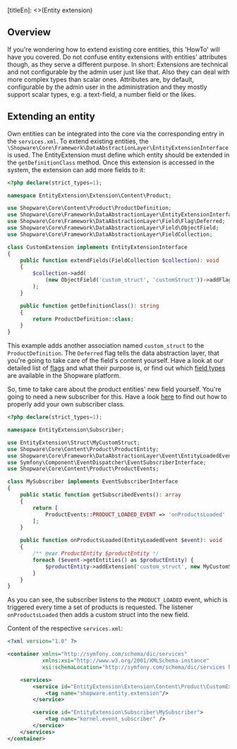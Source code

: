 [titleEn]: <>(Entity extension)

## Overview

If you're wondering how to extend existing core entities, this 'HowTo' will have you covered.
Do not confuse entity extensions with entities' attributes though, as they serve a different purpose.
In short: Extensions are technical and not configurable by the admin user just like that.
Also they can deal with more complex types than scalar ones.
Attributes are, by default, configurable by the admin user in the administration and they mostly support scalar types, e.g. a
text-field, a number field or the likes.

## Extending an entity

Own entities can be integrated into the core via the corresponding entry in the `services.xml`.
To extend existing entities, the `\Shopware\Core\Framework\DataAbstractionLayer\EntityExtensionInterface` is used.
The EntityExtension must define which entity should be extended in the `getDefinitionClass` method.
Once this extension is accessed in the system, the extension can add more fields to it:

```php
<?php declare(strict_types=1);

namespace EntityExtension\Extension\Content\Product;

use Shopware\Core\Content\Product\ProductDefinition;
use Shopware\Core\Framework\DataAbstractionLayer\EntityExtensionInterface;
use Shopware\Core\Framework\DataAbstractionLayer\Field\Flag\Deferred;
use Shopware\Core\Framework\DataAbstractionLayer\Field\ObjectField;
use Shopware\Core\Framework\DataAbstractionLayer\FieldCollection;

class CustomExtension implements EntityExtensionInterface
{
    public function extendFields(FieldCollection $collection): void
    {
        $collection->add(
            (new ObjectField('custom_struct', 'customStruct'))->addFlags(new Deferred())
        );
    }

    public function getDefinitionClass(): string
    {
        return ProductDefinition::class;
    }
}
```

This example adds another association named `custom_struct` to the `ProductDefinition`.
The `Deferred` flag tells the data abstraction layer, that you're going to take care of the field's content yourself.
Have a look at our detailed list of [flags](../2-internals/1-core/20-data-abstraction-layer/090-flags.md) and what their purpose is, or find out which [field types](../2-internals/1-core/20-data-abstraction-layer/080-types.md) are available in the Shopware
platform.

So, time to take care about the product entities' new field yourself.
You're going to need a new subscriber for this. Have a look [here](./040-register-subscriber.md) to find out how to properly add your own subscriber class.

```php
<?php declare(strict_types=1);

namespace EntityExtension\Subscriber;

use EntityExtension\Struct\MyCustomStruct;
use Shopware\Core\Content\Product\ProductEntity;
use Shopware\Core\Framework\DataAbstractionLayer\Event\EntityLoadedEvent;
use Symfony\Component\EventDispatcher\EventSubscriberInterface;
use Shopware\Core\Content\Product\ProductEvents;

class MySubscriber implements EventSubscriberInterface
{
    public static function getSubscribedEvents(): array
    {
        return [
            ProductEvents::PRODUCT_LOADED_EVENT => 'onProductsLoaded'
        ];
    }

    public function onProductsLoaded(EntityLoadedEvent $event): void
    {
        /** @var ProductEntity $productEntity */
        foreach ($event->getEntities() as $productEntity) {
            $productEntity->addExtension('custom_struct', new MyCustomStruct());
        }
    }
}
```

As you can see, the subscriber listens to the `PRODUCT_LOADED` event, which is triggered every time a set of products
is requested.
The listener `onProductsLoaded` then adds a custom struct into the new field.

Content of the respective `services.xml`:
```xml
<?xml version="1.0" ?>

<container xmlns="http://symfony.com/schema/dic/services"
           xmlns:xsi="http://www.w3.org/2001/XMLSchema-instance"
           xsi:schemaLocation="http://symfony.com/schema/dic/services http://symfony.com/schema/dic/services/services-1.0.xsd">

    <services>
        <service id="EntityExtension\Extension\Content\Product\CustomExtension">
            <tag name="shopware.entity.extension"/>
        </service>

        <service id="EntityExtension\Subscriber\MySubscriber">
            <tag name="kernel.event_subscriber" />
        </service>
    </services>
</container>
```

